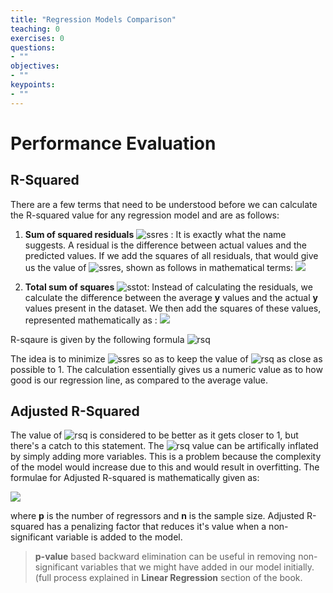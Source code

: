 ```yaml
---
title: "Regression Models Comparison"
teaching: 0
exercises: 0
questions:
- ""
objectives:
- ""
keypoints:
- ""
---
```


# Performance Evaluation

## R-Squared 

There are a few terms that need to be understood before we can calculate the R-squared value for any regression model and are as follows:

1. **Sum of squared residuals** ![ssres](http://mathurl.com/ycattv9v.png) : It is exactly what the name suggests. A residual is the difference between actual values and the predicted values. If we add the squares of all residuals, that would give us the value of ![ssres](http://mathurl.com/ycattv9v.png), shown as follows in mathematical terms:
    ![](http://mathurl.com/yawhk57s.png)

2. **Total sum of squares** ![sstot](http://mathurl.com/y7hyn3w4.png):  Instead of calculating the residuals, we calculate the difference between the average **y** values and the actual **y** values present in the dataset. We then add the squares of these values, represented mathematically as :
    ![](http://mathurl.com/yazstja5.png)

R-sqaure is given by the following formula ![rsq](http://mathurl.com/ybf2xwp2.png) 

The idea is to minimize ![ssres](http://mathurl.com/ycattv9v.png) so as to keep the value of ![rsq](http://mathurl.com/3kwwdyh.png) as close as possible to 1. The calculation essentially gives us a numeric value as to how good is our regression line, as compared to the average value.

## Adjusted R-Squared

The value of ![rsq](http://mathurl.com/3kwwdyh.png) is considered to be better as it gets closer to 1, but there's a catch to this statement. The ![rsq](http://mathurl.com/3kwwdyh.png) value can be artifically inflated by simply adding more variables. This is a problem because the complexity of the model would increase due to this and would result in overfitting. The formulae for Adjusted R-squared is mathematically given as:

![](http://mathurl.com/yclkhq5z.png) 

where **p** is the number of regressors and **n** is the sample size. Adjusted R-squared has a penalizing factor that reduces it's value when a non-significant variable is added to the model.

> **p-value** based backward elimination can be useful in removing non-significant variables that we might have added in our model initially. (full process explained in **Linear Regression** section of the book.

